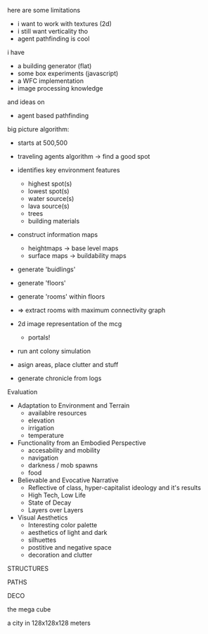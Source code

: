 here are some limitations

- i want to work with textures (2d)
- i still want verticality tho
- agent pathfinding is cool

i have

- a building generator (flat)
- some box experiments (javascript)
- a WFC implementation
- image processing knowledge

and ideas on

- agent based pathfinding


big picture algorithm:

- starts at 500,500
- traveling agents algorithm -> find a good spot
- identifies key environment features
  - highest spot(s)
  - lowest spot(s)
  - water source(s)
  - lava source(s)
  - trees
  - building materials
- construct information maps
  - heightmaps -> base level maps
  - surface maps -> buildability maps
- generate 'buidlings'
- generate 'floors'
- generate 'rooms' within floors
- => extract rooms with maximum connectivity graph
- 2d image representation of the mcg
  - portals!
- run ant colony simulation
- asign areas, place clutter and stuff

- generate chronicle from logs



Evaluation
- Adaptation to Environment and Terrain
  - availablre resources
  - elevation
  - irrigation
  - temperature
- Functionality from an Embodied Perspective
  - accesability and mobility
  - navigation
  - darkness / mob spawns
  - food
- Believable and Evocative Narrative
  - Reflective of class, hyper-capitalist ideology and it's results
  - High Tech, Low Life
  - State of Decay
  - Layers over Layers
- Visual Aesthetics
  - Interesting color palette
  - aesthetics of light and dark
  - silhuettes
  - postitive and negative space
  - decoration and clutter




STRUCTURES

PATHS

DECO



the mega cube

a city in 128x128x128 meters



